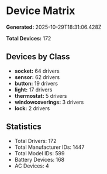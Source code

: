 # Device Matrix

**Generated:** 2025-10-29T18:31:06.428Z

**Total Devices:** 172

## Devices by Class

- **socket:** 64 drivers
- **sensor:** 62 drivers
- **button:** 19 drivers
- **light:** 17 drivers
- **thermostat:** 5 drivers
- **windowcoverings:** 3 drivers
- **lock:** 2 drivers

## Statistics

- Total Drivers: 172
- Total Manufacturer IDs: 1447
- Total Model IDs: 599
- Battery Devices: 168
- AC Devices: 4
